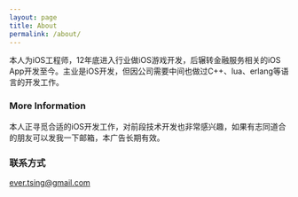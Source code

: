```yaml
---
layout: page
title: About
permalink: /about/
---
```


本人为iOS工程师，12年底进入行业做iOS游戏开发，后辗转金融服务相关的iOS App开发至今。主业是iOS开发，但因公司需要中间也做过C++、lua、erlang等语言的开发工作。

### More Information

本人正寻觅合适的iOS开发工作，对前段技术开发也非常感兴趣，如果有志同道合的朋友可以发我一下邮箱，本广告长期有效。

### 联系方式

[ever.tsing@gmail.com](mailto:ever.tsing@gmail.com)
